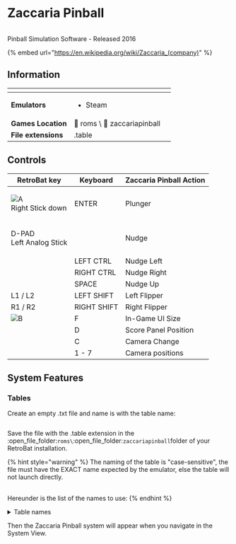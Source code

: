# Zaccaria Pinball

<div align="left">

<figure><img src="https://github.com/fabricecaruso/es-theme-carbon/blob/master/art/logos/zaccariapinball.png?raw=true" alt=""><figcaption></figcaption></figure>

</div>

Pinball Simulation Software - Released 2016

{% embed url="https://en.wikipedia.org/wiki/Zaccaria_(company)" %}

## Information

<table data-header-hidden><thead><tr><th></th><th></th><th data-hidden></th></tr></thead><tbody><tr><td><strong>Emulators</strong></td><td><ul><li>Steam</li></ul></td><td></td></tr><tr><td><strong>Games Location</strong></td><td><span data-gb-custom-inline data-tag="emoji" data-code="1f4c2">📂</span> roms \ <span data-gb-custom-inline data-tag="emoji" data-code="1f4c2">📂</span> zaccariapinball</td><td></td></tr><tr><td><strong>File extensions</strong></td><td>.table</td><td></td></tr></tbody></table>

## Controls

| RetroBat key                                                                                  | Keyboard    | Zaccaria Pinball Action |
| --------------------------------------------------------------------------------------------- | ----------- | ----------------------- |
| <p><img src="../../../.gitbook/assets/image (1) (2) (1).png" alt="A"><br>Right Stick down</p> | ENTER       | Plunger                 |
| <p>D-PAD<br>Left Analog Stick</p>                                                             |             | Nudge                   |
|                                                                                               | LEFT CTRL   | Nudge Left              |
|                                                                                               | RIGHT CTRL  | Nudge Right             |
|                                                                                               | SPACE       | Nudge Up                |
| L1 / L2                                                                                       | LEFT SHIFT  | Left Flipper            |
| R1 / R2                                                                                       | RIGHT SHIFT | Right Flipper           |
| ![B](<../../../.gitbook/assets/image (4) (1).png>)                                            | F           | In-Game UI Size         |
| <img src="../../../.gitbook/assets/image (3) (1) (2).png" alt="" data-size="original">        | D           | Score Panel Position    |
| <img src="../../../.gitbook/assets/image (2) (1) (1).png" alt="" data-size="line">            | C           | Camera Change           |
|                                                                                               | 1 - 7       | Camera positions        |

## System Features

### Tables

Create an empty .txt file and name is with the table name:

<div align="left">

<figure><img src="https://i.imgur.com/RwUbyf8.png" alt=""><figcaption></figcaption></figure>

</div>

Save the file with the .table extension in the :open\_file\_folder:`roms\`:open\_file\_folder:`zaccariapinball`folder of your RetroBat installation.&#x20;

{% hint style="warning" %}
The naming of the table is "case-sensitive", the file must have the EXACT name expected by the emulator, else the table will not launch directly.

\
Hereunder is the list of the names to use:
{% endhint %}

<details>

<summary>Table names</summary>

Aerobatics\
Aerobatics Retro\
Aliens\
Beast Master\
Blackbelt\
Blackbelt 2018\
Blackbelt Retro\
Caveman\
Cine Star\
Cine Star Deluxe\
Circus\
Circus 2017\
Circus Retro\
Clown\
Clown 2019\
Clown Retro\
Combat\
Combat 2017\
Combat Deluxe\
Combat Retro\
Devil Riders\
Devil Riders 2019\
Devil Riders Retro\
Earth Wind Fire\
Earth Wind Fire 2017\
Earth Wind Fire Retro\
Farfalla\
Farfalla 2017\
Farfalla Deluxe\
Farfalla Retro\
Fire Mountain\
Fire Mountain 2019\
Fire Mountain Retro\
Firefighter\
Future World\
Future World 2018\
Granada\
Hippie\
Hot Wheels\
Hot Wheels 2017\
Hot Wheels Retro\
House of Diamonds\
House of Diamonds 2017\
House of Diamonds Deluxe\
House of Diamonds Retro\
Locomotion\
Locomotion 2018\
Locomotion Retro\
Lucky Fruit\
Magic Castle\
Magic Castle 2017\
Magic Castle Retro\
Mexico '86\
Mexico '86 Retro\
Moon Flight\
Mystic Star\
Mystic Star Retro\
Nautilus\
Nautilus 2018\
Nautilus Retro\
Pinball Champ\
Pinball Champ '82\
Pinball Champ 2018\
Pinball Champ Retro\
Pool Champion\
Pool Champion 2018\
Pool Champion Deluxe\
POSTAL Redux SS\
POSTAL Redux Deluxe\
POSTAL Redux Remake\
POSTAL Redux Retro\
POSTAL 2 SS\
POSTAL 2 Deluxe\
POSTAL 2 Remake\
POSTAL 2 Retro\
Red Show\
Red Show Deluxe\
Robot\
Robot 2018\
Robot Deluxe\
Robot Retro\
Shooting The Rapids\
Shooting The Rapids 2016\
Shooting The Rapids Retro\
Soccer Kings\
Soccer Kings Retro\
Space Shuttle\
Space Shuttle 2016\
Space Shuttle Deluxe\
Space Shuttle Retro\
Speed King\
Spooky\
Spooky 2017\
Spooky Deluxe\
Spooky Retro\
Star God\
Star God 2019\
Star God Retro\
Star's Phoenix\
Star's Phoenix 2018\
Strike\
Strike Deluxe\
Supersonic\
Supersonic Retro\
The Mummy\
Time Machine\
Time Machine 2019\
Time Machine Retro\
Top Hand\
Tropical\
Tropical 2019\
Universe\
Universe Deluxe\
Universe Retro\
Voyager\
Winter Sports\
Winter Sports 2018\
Wizard\
Wood's Queen\
Wood's Queen 2019\
Zankor\
Zankor Deluxe\
Zankor 2017\
Zankor Retro\
Zombie\
Zombie Invasion (starts invasion mode table)

</details>

Then the Zaccaria Pinball system will appear when you navigate in the System View.

&#x20;
